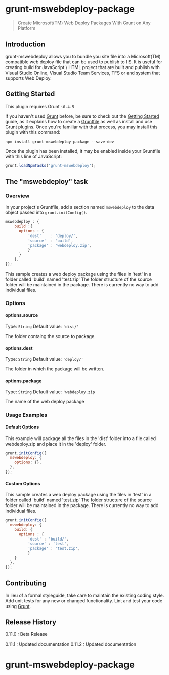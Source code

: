 # grunt-mswebdeploy-package

> Create Microsoft(TM) Web Deploy Packages With Grunt on Any Platform

## Introduction
grunt-mswebdeploy allows you to bundle you site file into a Microsoft(TM) compatible web deploy file that can be used to publish to IIS. It is useful for creating build for JavaScript \ HTML project that are built and publish with Visual Studio Online, Visual Studio Team Services, TFS or and system that supports Web Deploy.

## Getting Started
This plugin requires Grunt `~0.4.5`

If you haven't used [Grunt](http://gruntjs.com/) before, be sure to check out the [Getting Started](http://gruntjs.com/getting-started) guide, as it explains how to create a [Gruntfile](http://gruntjs.com/sample-gruntfile) as well as install and use Grunt plugins. Once you're familiar with that process, you may install this plugin with this command:

```shell
npm install grunt-mswebdeploy-package --save-dev
```

Once the plugin has been installed, it may be enabled inside your Gruntfile with this line of JavaScript:

```js
grunt.loadNpmTasks('grunt-mswebdeploy');
```

## The "mswebdeploy" task

### Overview
In your project's Gruntfile, add a section named `mswebdeploy` to the data object passed into `grunt.initConfig()`.

```js
mswebdeploy : {
    build :{
      options : {
          'dest'    : 'deploy/',
          'source'  : 'build',
          'package' : 'webdeploy.zip',
          }
      }
    },
});
```
This sample creates a web deploy package using the files in 'test' in a folder called 'build' named 'test.zip' The folder structure of the source folder will be maintained in the package. There is currently no way to add individual files.
### Options

#### options.source
Type: `String`
Default value: `'dist/'`

The folder containg the source to package.

#### options.dest
Type: `String`
Default value: `'deploy/'`

The folder in which the package will be written.

#### options.package
Type: `String`
Default value: `'webdeploy.zip`

The name of the web deploy package

### Usage Examples

#### Default Options
This example will package all the files in the 'dist' folder into a file called webdeploy.zip and place it in the 'deploy' folder.

```js
grunt.initConfig({
  mswebdeploy: {
    options: {},
  },
});
```

#### Custom Options
This sample creates a web deploy package using the files in 'test' in a folder called 'build' named 'test.zip' The folder structure of the source folder will be maintained in the package. There is currently no way to add individual files.

```js
grunt.initConfig({
  mswebdeploy: {
    build: {
      options : {
          'dest' : 'build/',
          'source' : 'test',
          'package' : 'test.zip',
          }
    }
  },
});
```

## Contributing
In lieu of a formal styleguide, take care to maintain the existing coding style. Add unit tests for any new or changed functionality. Lint and test your code using [Grunt](http://gruntjs.com/).

## Release History
0.11.0 : Beta Release

0.11.1 : Updated documentation
0.11.2 : Updated documentation

# grunt-mswebdeploy-package

